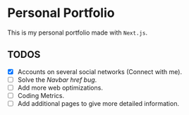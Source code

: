 # Personal Portfolio

This is my personal portfolio made with `Next.js`.

## TODOS

- [X] Accounts on several social networks (Connect with me).
- [ ] Solve the *Navbar href bug*.
- [ ] Add more web optimizations.
- [ ] Coding Metrics.
- [ ] Add additional pages to give more detailed information.
